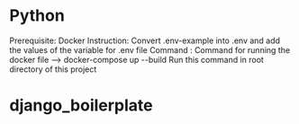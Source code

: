# Python

Prerequisite:
    Docker
Instruction:
    Convert .env-example into .env and add the values of the variable for .env file 
Command :
    Command for running the docker file 
        --> docker-compose up --build
        Run this command in root directory of this project
# django_boilerplate
